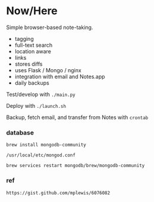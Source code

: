 # Now/Here  

Simple browser-based note-taking.
- tagging
- full-text search
- location aware
- links
- stores diffs
- uses Flask / Mongo / nginx
- integration with email and Notes.app
- daily backups

Test/develop with `./main.py`  

Deploy with `./launch.sh`

Backup, fetch email, and transfer from Notes with `crontab`



### database

    brew install mongodb-community

    /usr/local/etc/mongod.conf  

    brew services restart mongodb/brew/mongodb-community


### ref

    https://gist.github.com/mplewis/6076082
